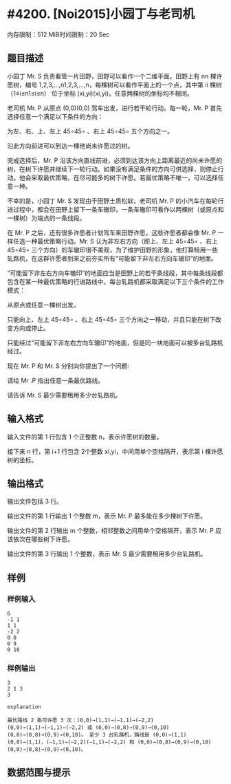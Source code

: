 # #4200. [Noi2015]小园丁与老司机

内存限制：512 MiB时间限制：20 Sec

## 题目描述

小园丁 Mr. S 负责看管一片田野，田野可以看作一个二维平面。田野上有 nn 棵许愿树，编号 1,2,3,&hellip;,n1,2,3,&hellip;,n，每棵树可以看作平面上的一个点，其中第 ii 棵树 （1&le;i&le;n1&le;i&le;n） 位于坐标 (xi,yi)(xi,yi)。任意两棵树的坐标均不相同。

老司机 Mr. P 从原点 (0,0)(0,0) 驾车出发，进行若干轮行动。每一轮，Mr. P 首先选择任意一个满足以下条件的方向：

为左、右、上、左上 45∘45∘ 、右上 45∘45∘ 五个方向之一。

沿此方向前进可以到达一棵他尚未许愿过的树。

完成选择后，Mr. P 沿该方向直线前进，必须到达该方向上距离最近的尚未许愿的树，在树下许愿并继续下一轮行动。如果没有满足条件的方向可供选择，则停止行动。他会采取最优策略，在尽可能多的树下许愿。若最优策略不唯一，可以选择任意一种。

不幸的是，小园丁 Mr. S 发现由于田野土质松软，老司机 Mr. P 的小汽车在每轮行进过程中，都会在田野上留下一条车辙印，一条车辙印可看作以两棵树（或原点和一棵树）为端点的一条线段。

在 Mr. P 之后，还有很多许愿者计划驾车来田野许愿，这些许愿者都会像 Mr. P 一样任选一种最优策略行动。Mr. S 认为非左右方向（即上、左上 45∘45∘ 、右上 45∘45∘ 三个方向）的车辙印很不美观，为了维护田野的形象，他打算租用一些轧路机，在这群许愿者到来之前夯实所有&ldquo;可能留下非左右方向车辙印&rdquo;的地面。

&ldquo;可能留下非左右方向车辙印&rdquo;的地面应当是田野上的若干条线段，其中每条线段都包含在某一种最优策略的行进路线中。每台轧路机都采取满足以下三个条件的工作模式：

从原点或任意一棵树出发。

只能向上、左上 45∘45∘ 、右上 45∘45∘ 三个方向之一移动，并且只能在树下改变方向或停止。

只能经过&ldquo;可能留下非左右方向车辙印&rdquo;的地面，但是同一块地面可以被多台轧路机经过。

现在 Mr. P 和 Mr. S 分别向你提出了一个问题:

请给 Mr .P 指出任意一条最优路线。

请告诉 Mr. S 最少需要租用多少台轧路机。

## 输入格式

 输入文件的第 1 行包含 1 个正整数 n，表示许愿树的数量。

接下来 n 行，第 i+1 行包含 2个整数 xi,yi，中间用单个空格隔开，表示第 i 棵许愿树的坐标。

## 输出格式

输出文件包括 3 行。

输出文件的第 1 行输出 1 个整数 m，表示 Mr. P 最多能在多少棵树下许愿。

输出文件的第 2 行输出 m 个整数，相邻整数之间用单个空格隔开，表示 Mr. P 应该依次在哪些树下许愿。

输出文件的第 3 行输出 1 个整数，表示 Mr. S 最少需要租用多少台轧路机。

## 样例

### 样例输入

    
    6
    -1 1
    1 1
    -2 2
    0 8
    0 9
    0 10
    

### 样例输出

    
    3
    2 1 3
    3
    
    explanation
    
    最优路线 2 条可许愿 3 次：(0,0)→(1,1)→(−1,1)→(−2,2)(0,0)→(1,1)→(−1,1)→(−2,2) 或 (0,0)→(0,8)→(0,9)→(0,10)(0,0)→(0,8)→(0,9)→(0,10)。 至少 3 台轧路机，路线是 (0,0)→(1,1)(0,0)→(1,1)，(−1,1)→(−2,2)(−1,1)→(−2,2) 和 (0,0)→(0,8)→(0,9)→(0,10)(0,0)→(0,8)→(0,9)→(0,10)。
    

## 数据范围与提示
